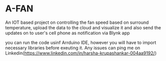 # A-FAN
An IOT based project on controlling the fan speed based on surround temperature, upload the data to the cloud and visualize it and also send the updates on to user's cell phone as notification via Blynk app

you can run the code usinf Arrduino IDE, however you will have to import necessary libraries before exeuting it. Any issues can ping me on Linkedin(https://www.linkedin.com/in/harsha-krupashankar-004aa9192/)
